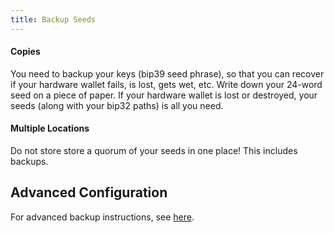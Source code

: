```yaml
---
title: Backup Seeds
---
```


#### Copies
You need to backup your keys (bip39 seed phrase), so that you can recover if your hardware wallet fails, is lost, gets wet, etc.
Write down your 24-word seed on a piece of paper.
If your hardware wallet is lost or destroyed, your seeds (along with your bip32 paths) is all you need.

#### Multiple Locations
Do not store store a quorum of your seeds in one place!
This includes backups.

## Advanced Configuration
For advanced backup instructions, see [here](/backup-wallet-advanced).
